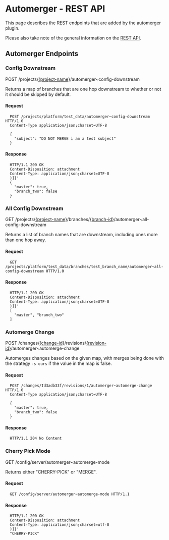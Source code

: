 Automerger - REST API
============================

This page describes the REST endpoints that are added by the automerger plugin.

Please also take note of the general information on the
[REST API](https://gerrit-review.googlesource.com/Documentation/rest-api.html).

<a id="automerger-endpoints"> Automerger Endpoints
-------------------------------------------------

### <a id="config-downstream"> Config Downstream
POST /projects/[\{project-name\}](https://gerrit-review.googlesource.com/Documentation/rest-api-projects.html#project-name)/automerger~config-downstream

Returns a map of branches that are one hop downstream to whether or not it
should be skipped by default.

#### Request

```
  POST /projects/platform/test_data/automerger~config-downstream HTTP/1.0
  Content-Type application/json;charset=UTF-8

  {
    "subject": "DO NOT MERGE i am a test subject"
  }
```

#### Response

```
  HTTP/1.1 200 OK
  Content-Disposition: attachment
  Content-Type: application/json;charset=UTF-8
  )]}'
  {
    "master": true,
    "branch_two": false
  }
```

### <a id="all-config-downstream"> All Config Downstream
GET /projects/[\{project-name\}](https://gerrit-review.googlesource.com/Documentation/rest-api-projects.html#project-name)/branches/[\{branch-id\}](https://gerrit-review.googlesource.com/Documentation/rest-api-projects.html#branch-id)/automerger~all-config-downstream

Returns a list of branch names that are downstream, including ones more than one
hop away.

#### Request

```
  GET /projects/platform/test_data/branches/test_branch_name/automerger~all-config-downstream HTTP/1.0
```

#### Response

```
  HTTP/1.1 200 OK
  Content-Disposition: attachment
  Content-Type: application/json;charset=UTF-8
  )]}'
  [
    "master", "branch_two"
  ]
```

### <a id="automerge-change"> Automerge Change
POST /changes/[\{change-id\}](https://gerrit-review.googlesource.com/Documentation/rest-api-changes.html#change-id)/revisions/[\{revision-id\}](https://gerrit-review.googlesource.com/Documentation/rest-api-changes.html#revision-id)/automerger~automerge-change

Automerges changes based on the given map, with merges being done with the
strategy `-s ours` if the value in the map is false.

#### Request

```
  POST /changes/Id3adb33f/revisions/1/automerger~automerge-change HTTP/1.0
  Content-Type application/json;charset=UTF-8

  {
    "master": true,
    "branch_two": false
  }
```

#### Response

```
  HTTP/1.1 204 No Content
```

### <a id="config-downstream"> Cherry Pick Mode
GET /config/server/automerger~automerge-mode

Returns either "CHERRY-PICK" or "MERGE".

#### Request

```
  GET /config/server/automerger~automerge-mode HTTP/1.1
```

#### Response

```
  HTTP/1.1 200 OK
  Content-Disposition: attachment
  Content-Type: application/json;charset=utf-8
  )]}'
  "CHERRY-PICK"
```
